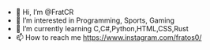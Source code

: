 - 👋 Hi, I’m @FratCR
- 👀 I’m interested in Programming, Sports, Gaming
- 🌱 I’m currently learning C,C#,Python,HTML,CSS,Rust
- 📫 How to reach me https://www.instagram.com/fratos0/

<!---
FratCR/FratCR is a ✨ special ✨ repository because its `README.md` (this file) appears on your GitHub profile.
--->
